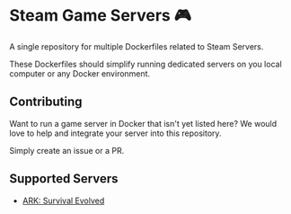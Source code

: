 # Steam Game Servers 🎮

A single repository for multiple Dockerfiles related to Steam Servers.

These Dockerfiles should simplify running dedicated servers on you local computer or any Docker environment.

## Contributing

Want to run a game server in Docker that isn't yet listed here? We would love to help and integrate your server into this repository.

Simply create an issue or a PR.

## Supported Servers

- [ARK: Survival Evolved](./servers/ark-survival-evolved-README.md)
